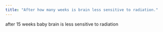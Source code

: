 ```yaml
---
title: "After how many weeks is brain less sensitive to radiation."
---
```

after 15 weeks baby brain is less sensitive to radiation

